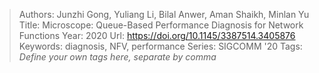 > Authors: Junzhi Gong, Yuliang Li, Bilal Anwer, Aman Shaikh, Minlan Yu
> Title: Microscope: Queue-Based Performance Diagnosis for Network Functions
> Year: 2020
> Url: https://doi.org/10.1145/3387514.3405876
> Keywords: diagnosis, NFV, performance
> Series: SIGCOMM '20
> Tags: *Define your own tags here, separate by comma*